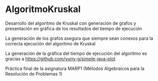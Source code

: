 # AlgoritmoKruskal
Desarrollo del algoritmo de Kruskal con generación de grafos y presentación en gráfica de los resultados del tiempo de ejecución

La generación de los grafos asegura que siempre sean conexos para la correcta ejecución del algoritmo de Kruskal

La generación de la gráfica del tiempo de ejecución del algoritmo es gracias a https://github.com/yuriy-g/simple-java-plot


Práctica final de la asignatura MARP1 (Métodos Algebraicos para la Resolución de Problemas 1)
